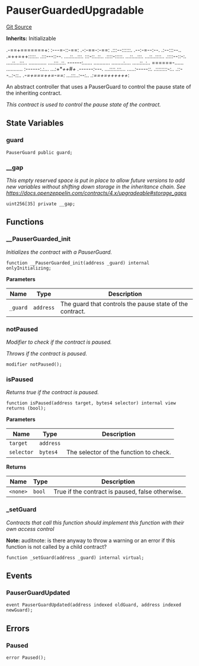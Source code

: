 # PauserGuardedUpgradable
[Git Source](https://github.com/Level-Money/contracts/blob/8db01e6152f39f954577b5bcc8ca6a9c0b59a8cd/src/v2/common/guard/PauserGuardedUpgradable.sol)

**Inherits:**
Initializable

.-==+=======+:
:---=-::-==:
.-:-==-:-==:
.:::--::::::.     .--:-=--:--.       .:--:::--..
.=++=++:::::..     .:::---::--.    ....::...:::.
:::-::..::..      .::::-:::::.     ...::...:::.
...::..::::..     .::::--::-:.    ....::...:::..
............      ....:::..::.    ------:......
...........     ........:....     .....::..:..    ======-......      ...........
:------:.:...   ...:+***++*#+     .------:---.    ...::::.:::...   .....:-----::.
.::::::::-:..   .::--..:-::..    .-=+===++=-==:   ...:::..:--:..   .:==+=++++++*:

An abstract controller that uses a PauserGuard
to control the pause state of the inheriting contract.

*This contract is used to control the pause state of the contract.*


## State Variables
### guard

```solidity
PauserGuard public guard;
```


### __gap
*This empty reserved space is put in place to allow future versions to add new
variables without shifting down storage in the inheritance chain.
See https://docs.openzeppelin.com/contracts/4.x/upgradeable#storage_gaps*


```solidity
uint256[35] private __gap;
```


## Functions
### __PauserGuarded_init

*Initializes the contract with a PauserGuard.*


```solidity
function __PauserGuarded_init(address _guard) internal onlyInitializing;
```
**Parameters**

|Name|Type|Description|
|----|----|-----------|
|`_guard`|`address`|The guard that controls the pause state of the contract.|


### notPaused

*Modifier to check if the contract is paused.*

*Throws if the contract is paused.*


```solidity
modifier notPaused();
```

### isPaused

*Returns true if the contract is paused.*


```solidity
function isPaused(address target, bytes4 selector) internal view returns (bool);
```
**Parameters**

|Name|Type|Description|
|----|----|-----------|
|`target`|`address`||
|`selector`|`bytes4`|The selector of the function to check.|

**Returns**

|Name|Type|Description|
|----|----|-----------|
|`<none>`|`bool`|True if the contract is paused, false otherwise.|


### _setGuard

*Contracts that call this function should implement this function with their own access control*

**Note:**
auditnote: is there anyway to throw a warning or an error if this function is not called by a child contract?


```solidity
function _setGuard(address _guard) internal virtual;
```

## Events
### PauserGuardUpdated

```solidity
event PauserGuardUpdated(address indexed oldGuard, address indexed newGuard);
```

## Errors
### Paused

```solidity
error Paused();
```


